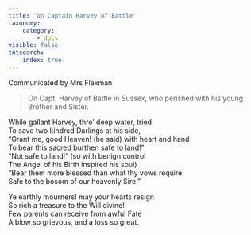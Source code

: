 ```yaml
---
title: 'On Captain Harvey of Battle'
taxonomy:
    category:
        - docs
visible: false
tntsearch:
    index: true
---
```

<div class="author">Communicated by Mrs Flaxman</div>

> On Capt. Harvey of Battle in Sussex, who perished with his young Brother and Sister.

While gallant Harvey, thro’ deep water, tried  
To save two kindred Darlings at his side,  
“Grant me, good Heaven! (he said) with heart and hand  
To bear this sacred burthen safe to land!”  
“Not safe to land!” (so with benign control  
The Angel of his Birth inspired his soul)  
“Bear them more blessed than what thy vows require  
Safe to the bosom of our heavenly Sire.”
  
Ye earthly mourners! may your hearts resign  
So rich a treasure to the Will divine!  
Few parents can receive from awful Fate  
A blow so grievous, and a loss so great.
